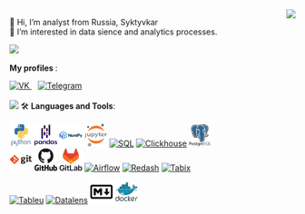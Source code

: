 <img src="https://static.wikia.nocookie.net/shovelknight/images/2/24/Rash.gif/revision/latest/scale-to-width/360?cb=20180411134938" style="max-width: 100%;" align="right" height="200">

<div id="header" align="left">

   👋 Hi, I’m analyst from Russia, Syktyvkar
   <br>
   👀 I’m interested in data sience and analytics processes.
   
</div>

<img src='https://64.media.tumblr.com/e7f188db1eab3696c0e105444ec15621/e630606109eee0f9-7b/s2048x3072/eb03537725c27c3ee7ccac818f9a88f8b10989dd.pnj' width="500">

<b> My profiles   </b>:
<br>
<div id="SM" align="left">

   <a target="_blank" class="example-0" href="https://vk.com/id1902139"> 
   <img src='https://vsekortiki.ru/img/vk.png', height="30", alt = "VK", text-decoration=none>
   </a>
   &ensp;
   <a class="example-0" href="https://t.me/AntonZaboev"> 
   <img src='https://static.tildacdn.com/tild3861-3935-4838-a565-376334646464/telegram-logo_1.png', height="30", alt = "Telegram">
   </a>
</div>
   <br>
<img src='https://64.media.tumblr.com/e7f188db1eab3696c0e105444ec15621/e630606109eee0f9-7b/s2048x3072/eb03537725c27c3ee7ccac818f9a88f8b10989dd.pnj' width="500">
🛠️ <b>Languages and Tools</b>:
   <br>
   <br>
<div dir="auto">
  <a target="_blank" rel="noopener noreferrer" href="https://github.com/devicons/devicon/blob/master/icons/python/python-original-wordmark.svg"><img src="https://github.com/devicons/devicon/raw/master/icons/python/python-original-wordmark.svg" title="Python" width="40" height="40" style="max-width: 100%;"></a> 
     <a target="_blank" rel="noopener noreferrer" href="https://github.com/devicons/devicon/blob/master/icons/pandas/pandas-original-wordmark.svg"><img src="https://github.com/devicons/devicon/raw/master/icons/pandas/pandas-original-wordmark.svg" title="Pandas" alt="Pandas" width="40" height="40" style="max-width: 100%;"></a> 
    <a target="_blank" rel="noopener noreferrer" href="https://github.com/devicons/devicon/blob/master/icons/numpy/numpy-original-wordmark.svg"><img src="https://github.com/devicons/devicon/raw/master/icons/numpy/numpy-original-wordmark.svg" title="NumPy" width="40" height="40" style="max-width: 100%;"></a> 
   <a target="_blank" rel="noopener noreferrer" href="https://github.com/devicons/devicon/blob/master/icons/jupyter/jupyter-original-wordmark.svg"><img src="https://github.com/devicons/devicon/raw/master/icons/jupyter/jupyter-original-wordmark.svg" title="Jupyter" width="40" height="40" style="max-width: 100%;"></a> 
  <a target="_blank" rel="noopener noreferrer" href="https://github.com/devicons/devicon/blob/master/icons/sqlalchemy/sqlalchemy-original-wordmark.svg"><img src="https://static.tildacdn.com/tild6264-3531-4264-a438-366165396539/2022-12-07_160344-Ph.png" title="SQL" alt="SQL" width="40"></a> 
    <a target="_blank" rel="noopener noreferrer" href="https://altinity.com/wp-content/uploads/2020/02/c21ed-clickhouse_tw.png"><img src="https://altinity.com/wp-content/uploads/2020/02/c21ed-clickhouse_tw.png" title="Clickhouse" alt="Clickhouse" height="40"></a> 
  <a target="_blank" rel="noopener noreferrer" href="https://github.com/devicons/devicon/blob/master/icons/postgresql/postgresql-original-wordmark.svg"><img src="https://github.com/devicons/devicon/raw/master/icons/postgresql/postgresql-original-wordmark.svg" title="PostgreSQL" alt="PostgreSQL" width="40" height="40" style="max-width: 100%;"></a> 
  <br>
  <a target="_blank" rel="noopener noreferrer" href="https://github.com/devicons/devicon/blob/master/icons/git/git-original-wordmark.svg"><img src="https://github.com/devicons/devicon/raw/master/icons/git/git-original-wordmark.svg" title="Git" width="40" height="40" style="max-width: 100%;"></a> 
  <a target="_blank" rel="noopener noreferrer" href="https://github.com/devicons/devicon/blob/master/icons/github/github-original-wordmark.svg"><img src="https://github.com/devicons/devicon/raw/master/icons/github/github-original-wordmark.svg" title="GitHub" width="40" height="40" style="max-width: 100%;"></a> 
  <a target="_blank" rel="noopener noreferrer" href="https://github.com/devicons/devicon/blob/master/icons/gitlab/gitlab-original-wordmark.svg"><img src="https://github.com/devicons/devicon/raw/master/icons/gitlab/gitlab-original-wordmark.svg" title="GitLab" width="40" height="40" style="max-width: 100%;"></a> 
    <a target="_blank" rel="noopener noreferrer" href="https://www.logolynx.com/images/logolynx/44/44a14cf111102d366f1416562174136c.png"><img src="https://www.logolynx.com/images/logolynx/44/44a14cf111102d366f1416562174136c.png" title="Airflow" alt="Airflow" height="30" style="max-width: 100%;"></a> 
    <a target="_blank" rel="noopener noreferrer" href="https://web.archive.org/web/20210327223131im_/https://redash.io/assets/images/logo.png"><img src="https://web.archive.org/web/20210327223131im_/https://redash.io/assets/images/logo.png" title="Redash" alt="Redash" height="30" style="max-width: 100%;"></a> 
    <a target="_blank" rel="noopener noreferrer" href="https://tabix.io/doc/img/logo.png"><img src="https://tabix.io/doc/img/logo.png" title="Tabix" alt="Tabix" height="30" style="max-width: 100%;"></a> 

  <a target="_blank" rel="noopener noreferrer" href="https://images.squarespace-cdn.com/content/58963a29f7e0abb58bd6176b/1579389575502-P9D6JOD4JA2IZ58J870P/tableau-logo.png?content-type=image%2Fpng"><img src="https://images.squarespace-cdn.com/content/58963a29f7e0abb58bd6176b/1579389575502-P9D6JOD4JA2IZ58J870P/tableau-logo.png?content-type=image%2Fpng" title="Tableu" height="40" style="max-width: 100%;"></a> 
  <a target="_blank" rel="noopener noreferrer" href="https://static.tildacdn.com/tild3863-3965-4239-b431-316564656266/original_1_2.png"><img src="https://static.tildacdn.com/tild3863-3965-4239-b431-316564656266/original_1_2.png" title="Datalens" height="40" style="max-width: 100%;"></a> 
  <a target="_blank" rel="noopener noreferrer" href="https://github.com/devicons/devicon/blob/master/icons/markdown/markdown-original.svg"><img src="https://github.com/devicons/devicon/raw/master/icons/markdown/markdown-original.svg" title="Markdown" width="40" height="40" style="max-width: 100%;"></a> 
  <a target="_blank" rel="noopener noreferrer" href="https://github.com/devicons/devicon/blob/master/icons/docker/docker-original-wordmark.svg"><img src="https://github.com/devicons/devicon/raw/master/icons/docker/docker-original-wordmark.svg" title="Docker" width="40" height="40" style="max-width: 100%;"></a> 
</div>
